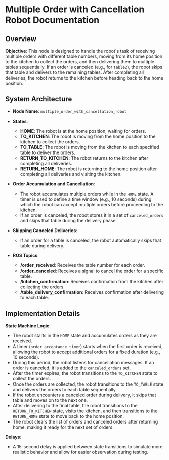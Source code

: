 # Multiple Order with Cancellation Robot Documentation

## Overview

**Objective**: This node is designed to handle the robot's task of receiving multiple orders with different table numbers, moving from its home position to the kitchen to collect the orders, and then delivering them to multiple tables sequentially. If an order is canceled (e.g., for `table2`), the robot skips that table and delivers to the remaining tables. After completing all deliveries, the robot returns to the kitchen before heading back to the home position.

## System Architecture

- **Node Name**: `multiple_order_with_cancellation_robot`
- **States**:
  - **HOME**: The robot is at the home position, waiting for orders.
  - **TO_KITCHEN**: The robot is moving from the home position to the kitchen to collect the orders.
  - **TO_TABLE**: The robot is moving from the kitchen to each specified table to deliver the orders.
  - **RETURN_TO_KITCHEN**: The robot returns to the kitchen after completing all deliveries.
  - **RETURN_HOME**: The robot is returning to the home position after completing all deliveries and visiting the kitchen.

- **Order Accumulation and Cancellation**:
  - The robot accumulates multiple orders while in the `HOME` state. A timer is used to define a time window (e.g., 10 seconds) during which the robot can accept multiple orders before proceeding to the kitchen.
  - If an order is canceled, the robot stores it in a set of `canceled_orders` and skips that table during the delivery phase.

- **Skipping Canceled Deliveries**:
  - If an order for a table is canceled, the robot automatically skips that table during delivery.

- **ROS Topics**:
  - **/order_received**: Receives the table number for each order.
  - **/order_canceled**: Receives a signal to cancel the order for a specific table.
  - **/kitchen_confirmation**: Receives confirmation from the kitchen after collecting the orders.
  - **/table_delivery_confirmation**: Receives confirmation after delivering to each table.

## Implementation Details

**State Machine Logic**:
- The robot starts in the `HOME` state and accumulates orders as they are received.
- A timer (`order_acceptance_timer`) starts when the first order is received, allowing the robot to accept additional orders for a fixed duration (e.g., 10 seconds).
- During this period, the robot listens for cancellation messages. If an order is canceled, it is added to the `canceled_orders` set.
- After the timer expires, the robot transitions to the `TO_KITCHEN` state to collect the orders.
- Once the orders are collected, the robot transitions to the `TO_TABLE` state and delivers the orders to each table sequentially.
- If the robot encounters a canceled order during delivery, it skips that table and moves on to the next one.
- After delivering to the final table, the robot transitions to the `RETURN_TO_KITCHEN` state, visits the kitchen, and then transitions to the `RETURN_HOME` state to move back to the home position.
- The robot clears the list of orders and canceled orders after returning home, making it ready for the next set of orders.

**Delays**:
- A 15-second delay is applied between state transitions to simulate more realistic behavior and allow for easier observation during testing.


